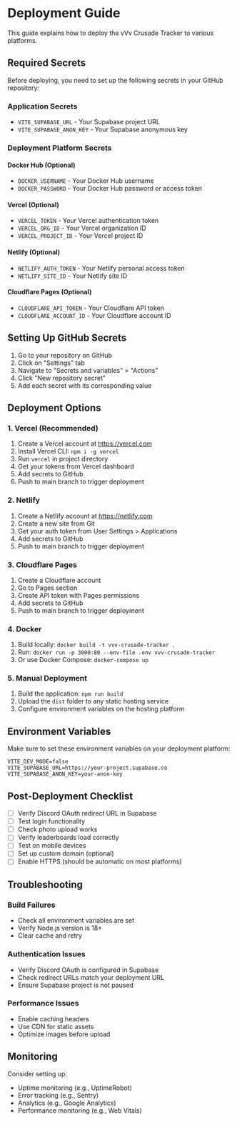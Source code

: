 # Deployment Guide

This guide explains how to deploy the vVv Crusade Tracker to various platforms.

## Required Secrets

Before deploying, you need to set up the following secrets in your GitHub repository:

### Application Secrets
- `VITE_SUPABASE_URL` - Your Supabase project URL
- `VITE_SUPABASE_ANON_KEY` - Your Supabase anonymous key

### Deployment Platform Secrets

#### Docker Hub (Optional)
- `DOCKER_USERNAME` - Your Docker Hub username
- `DOCKER_PASSWORD` - Your Docker Hub password or access token

#### Vercel (Optional)
- `VERCEL_TOKEN` - Your Vercel authentication token
- `VERCEL_ORG_ID` - Your Vercel organization ID
- `VERCEL_PROJECT_ID` - Your Vercel project ID

#### Netlify (Optional)
- `NETLIFY_AUTH_TOKEN` - Your Netlify personal access token
- `NETLIFY_SITE_ID` - Your Netlify site ID

#### Cloudflare Pages (Optional)
- `CLOUDFLARE_API_TOKEN` - Your Cloudflare API token
- `CLOUDFLARE_ACCOUNT_ID` - Your Cloudflare account ID

## Setting Up GitHub Secrets

1. Go to your repository on GitHub
2. Click on "Settings" tab
3. Navigate to "Secrets and variables" > "Actions"
4. Click "New repository secret"
5. Add each secret with its corresponding value

## Deployment Options

### 1. Vercel (Recommended)

1. Create a Vercel account at https://vercel.com
2. Install Vercel CLI: `npm i -g vercel`
3. Run `vercel` in project directory
4. Get your tokens from Vercel dashboard
5. Add secrets to GitHub
6. Push to main branch to trigger deployment

### 2. Netlify

1. Create a Netlify account at https://netlify.com
2. Create a new site from Git
3. Get your auth token from User Settings > Applications
4. Add secrets to GitHub
5. Push to main branch to trigger deployment

### 3. Cloudflare Pages

1. Create a Cloudflare account
2. Go to Pages section
3. Create API token with Pages permissions
4. Add secrets to GitHub
5. Push to main branch to trigger deployment

### 4. Docker

1. Build locally: `docker build -t vvv-crusade-tracker .`
2. Run: `docker run -p 3000:80 --env-file .env vvv-crusade-tracker`
3. Or use Docker Compose: `docker-compose up`

### 5. Manual Deployment

1. Build the application: `npm run build`
2. Upload the `dist` folder to any static hosting service
3. Configure environment variables on the hosting platform

## Environment Variables

Make sure to set these environment variables on your deployment platform:

```env
VITE_DEV_MODE=false
VITE_SUPABASE_URL=https://your-project.supabase.co
VITE_SUPABASE_ANON_KEY=your-anon-key
```

## Post-Deployment Checklist

- [ ] Verify Discord OAuth redirect URL in Supabase
- [ ] Test login functionality
- [ ] Check photo upload works
- [ ] Verify leaderboards load correctly
- [ ] Test on mobile devices
- [ ] Set up custom domain (optional)
- [ ] Enable HTTPS (should be automatic on most platforms)

## Troubleshooting

### Build Failures
- Check all environment variables are set
- Verify Node.js version is 18+
- Clear cache and retry

### Authentication Issues
- Verify Discord OAuth is configured in Supabase
- Check redirect URLs match your deployment URL
- Ensure Supabase project is not paused

### Performance Issues
- Enable caching headers
- Use CDN for static assets
- Optimize images before upload

## Monitoring

Consider setting up:
- Uptime monitoring (e.g., UptimeRobot)
- Error tracking (e.g., Sentry)
- Analytics (e.g., Google Analytics)
- Performance monitoring (e.g., Web Vitals)